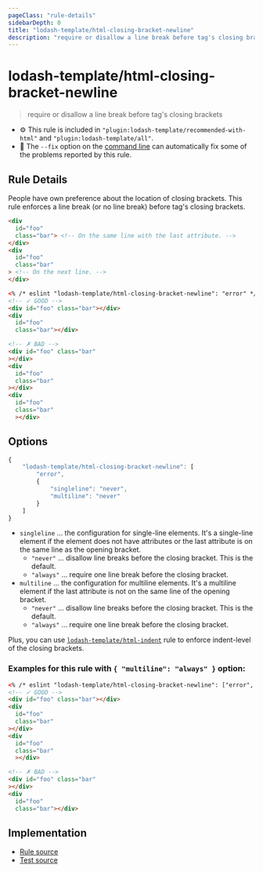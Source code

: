```yaml
---
pageClass: "rule-details"
sidebarDepth: 0
title: "lodash-template/html-closing-bracket-newline"
description: "require or disallow a line break before tag's closing brackets"
---
```


# lodash-template/html-closing-bracket-newline

> require or disallow a line break before tag's closing brackets

- :gear: This rule is included in `"plugin:lodash-template/recommended-with-html"` and `"plugin:lodash-template/all"`.
- :wrench: The `--fix` option on the [command line](https://eslint.org/docs/user-guide/command-line-interface#fixing-problems) can automatically fix some of the problems reported by this rule.

## Rule Details

People have own preference about the location of closing brackets.
This rule enforces a line break (or no line break) before tag's closing brackets.

<!-- prettier-ignore -->
```html
<div
  id="foo"
  class="bar"> <!-- On the same line with the last attribute. -->
</div>
<div
  id="foo"
  class="bar"
> <!-- On the next line. -->
</div>
```

<!-- prettier-ignore -->
```html
<% /* eslint "lodash-template/html-closing-bracket-newline": "error" */ %>
<!-- ✓ GOOD -->
<div id="foo" class="bar"></div>
<div
  id="foo"
  class="bar"></div>

<!-- ✗ BAD -->
<div id="foo" class="bar"
></div>
<div
  id="foo"
  class="bar"
></div>
<div
  id="foo"
  class="bar"
  ></div>
```

## Options

```js
{
    "lodash-template/html-closing-bracket-newline": [
        "error",
        {
            "singleline": "never",
            "multiline": "never"
        }
    ]
}
```

- `singleline` ... the configuration for single-line elements. It's a single-line element if the element does not have attributes or the last attribute is on the same line as the opening bracket.
    - `"never"` ... disallow line breaks before the closing bracket. This is the default.
    - `"always"` ... require one line break before the closing bracket.
- `multiline` ... the configuration for multiline elements. It's a multiline element if the last attribute is not on the same line of the opening bracket.
    - `"never"` ... disallow line breaks before the closing bracket. This is the default.
    - `"always"` ... require one line break before the closing bracket.

Plus, you can use [`lodash-template/html-indent`](./html-indent.md) rule to enforce indent-level of the closing brackets.

### Examples for this rule with `{ "multiline": "always" }` option:

<!-- prettier-ignore -->
```html
<% /* eslint "lodash-template/html-closing-bracket-newline": ["error", { "multiline": "always" }] */ %>
<!-- ✓ GOOD -->
<div id="foo" class="bar"></div>
<div
  id="foo"
  class="bar"
></div>
<div
  id="foo"
  class="bar"
  ></div>

<!-- ✗ BAD -->
<div id="foo" class="bar"
></div>
<div
  id="foo"
  class="bar"></div>
```

## Implementation

- [Rule source](https://github.com/yusufkandemir/eslint-plugin-lodash-template/blob/master/lib/rules/html-closing-bracket-newline.js)
- [Test source](https://github.com/yusufkandemir/eslint-plugin-lodash-template/blob/master/tests/lib/rules/html-closing-bracket-newline.js)
